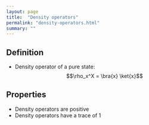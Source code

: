 ```yaml
---
layout: page
title:  "Density operators"
permalink: "density-operators.html"
summary: ""
---
```

$$
\newcommand{\bra}[1]{\left< #1 \right|}
\newcommand{\ket}[1]{\left| #1 \right>}
\newcommand{\bk}[2]{\left< #1 \middle| #2 \right>}
\newcommand{\bke}[3]{\left< #1 \middle| #2 \middle| #3 \right>}
$$

## Definition
* Density operator of a pure state: $$\rho_x^X = \bra{x} \ket{x}$$

## Properties
* Density operators are positive
* Density operators have a trace of 1
